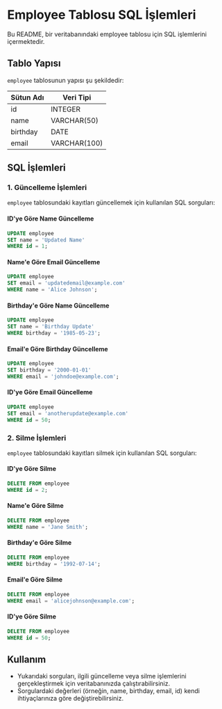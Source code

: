 
# Employee Tablosu SQL İşlemleri

Bu README, bir veritabanındaki employee tablosu için SQL işlemlerini içermektedir.

## Tablo Yapısı

`employee` tablosunun yapısı şu şekildedir:

| Sütun Adı  | Veri Tipi    |
|------------|--------------|
| id         | INTEGER      |
| name       | VARCHAR(50)  |
| birthday   | DATE         |
| email      | VARCHAR(100) |

## SQL İşlemleri

### 1. Güncelleme İşlemleri

`employee` tablosundaki kayıtları güncellemek için kullanılan SQL sorguları:

#### ID'ye Göre Name Güncelleme

```sql
UPDATE employee
SET name = 'Updated Name'
WHERE id = 1;
```

#### Name'e Göre Email Güncelleme

```sql
UPDATE employee
SET email = 'updatedemail@example.com'
WHERE name = 'Alice Johnson';
```

#### Birthday'e Göre Name Güncelleme

```sql
UPDATE employee
SET name = 'Birthday Update'
WHERE birthday = '1985-05-23';
```

#### Email'e Göre Birthday Güncelleme

```sql
UPDATE employee
SET birthday = '2000-01-01'
WHERE email = 'johndoe@example.com';
```

#### ID'ye Göre Email Güncelleme

```sql
UPDATE employee
SET email = 'anotherupdate@example.com'
WHERE id = 50;
```

### 2. Silme İşlemleri

`employee` tablosundaki kayıtları silmek için kullanılan SQL sorguları:

#### ID'ye Göre Silme

```sql
DELETE FROM employee
WHERE id = 2;
```

#### Name'e Göre Silme

```sql
DELETE FROM employee
WHERE name = 'Jane Smith';
```

#### Birthday'e Göre Silme

```sql
DELETE FROM employee
WHERE birthday = '1992-07-14';
```

#### Email'e Göre Silme

```sql
DELETE FROM employee
WHERE email = 'alicejohnson@example.com';
```

#### ID'ye Göre Silme

```sql
DELETE FROM employee
WHERE id = 50;
```

## Kullanım

- Yukarıdaki sorguları, ilgili güncelleme veya silme işlemlerini gerçekleştirmek için veritabanınızda çalıştırabilirsiniz.
- Sorgulardaki değerleri (örneğin, name, birthday, email, id) kendi ihtiyaçlarınıza göre değiştirebilirsiniz.
